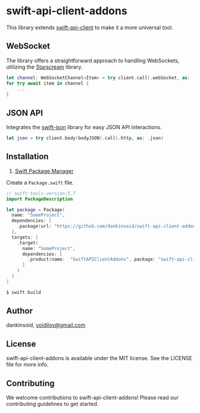 # swift-api-client-addons
This library extends [swift-api-client](https://github.com/dankinsoid/swift-api-client) to make it a more universal tool.

## WebSocket
The library offers a straightforward approach to handling WebSockets, utilizing the [Starscream](https://github.com/daltoniam/Starscream.git) library.
```swift
let channel: WebSocketChannel<Item> = try client.call(.webSocket, as: .decodable)
for try await item in channel {
    ...
}
```
## JSON API
Integrates the [swift-json](https://github.com/dankinsoid/swift-json) library for easy JSON API interactions.
```swift
let json = try client.body(bodyJSON).call(.http, as: .json)
```

## Installation

1. [Swift Package Manager](https://github.com/apple/swift-package-manager)

Create a `Package.swift` file.
```swift
// swift-tools-version:5.7
import PackageDescription

let package = Package(
  name: "SomeProject",
  dependencies: [
    .package(url: "https://github.com/dankinsoid/swift-api-client-addons.git", from: "0.14.0")
  ],
  targets: [
    .target(
      name: "SomeProject",
      dependencies: [
        .product(name:  "SwiftAPIClientAddons", package: "swift-api-client-addons"),
      ]
    )
  ]
)
```
```ruby
$ swift build
```

## Author

dankinsoid, voidilov@gmail.com

## License

swift-api-client-addons is available under the MIT license. See the LICENSE file for more info.

## Contributing
We welcome contributions to swift-api-client-addons! Please read our contributing guidelines to get started.
